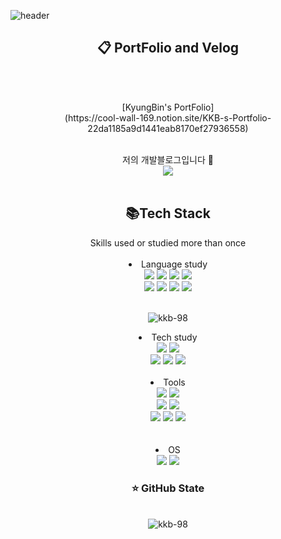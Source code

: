 ![header](https://capsule-render.vercel.app/api?type=slice&color=20C997&height=300&section=header&text=Kang%20Kyung%20Bin&fontSize=68&fontColor=ffffff)
<!-- ## :clipboard: PortFolio and Velog -->
## <div align=center> :clipboard: PortFolio and Velog  </div>
</br>
<br>

<p align="center">[KyungBin's PortFolio]<br>(https://cool-wall-169.notion.site/KKB-s-Portfolio-22da1185a9d1441eab8170ef27936558)</p>
<br>
<div align="center">
저의 개발블로그입니다 🐤
<br>
<a href="https://velog.io/@k9b8in"><img src="https://img.shields.io/badge/Velog-3DDC84?style=flat-square&logo=Blogger&logoColor=white"/></a>
<div>
<br>

## :books:Tech Stack
<div align="center">
  Skills used or studied more than once
  
</div>

<br>
<div align="center">
  
<li class="has-line-data" data-line-start="15" data-line-end="17">Language study</li>
<img src="https://img.shields.io/badge/java-007396?style=flat-square&logo=java&logoColor=white"/>
<img src="https://img.shields.io/badge/C-A8B9CC?style=flat-square&logo=C&logoColor=white"/>
<img src="https://img.shields.io/badge/C Sharp-239120?style=flat-square&logo=C sharp&logoColor=white"/>
<img src="https://img.shields.io/badge/C++-00599C?style=flat-square&logo=C++&logoColor=white"/>
<br>
<img src="https://img.shields.io/badge/Python-3766AB?style=flat-square&logo=Python&logoColor=white"/>
<img src="https://img.shields.io/badge/HTML5-E34F26?style=flat-square&logo=HTML5&logoColor=white"/>
<img src="https://img.shields.io/badge/CSS-1572B6?style=flat-square&logo=CSS3&logoColor=white"/>
<img src="https://img.shields.io/badge/JavaScript-F7DF1E?style=flat-square&logo=JavaScript&logoColor=000000"/>
<br><br>
</div>
<p align="center"><img align="center" src="https://github-readme-stats.vercel.app/api/top-langs?username=kkb-98&show_icons=true&locale=en&layout=compact" alt="kkb-98" /></p>
<div align="center">

<li class="has-line-data" data-line-start="15" data-line-end="17">Tech study</li>
<!-- <img src="https://img.shields.io/badge/Spring-6DB33F?style=flat-square&logo=Spring&logoColor=white"/> -->
<img src="https://img.shields.io/badge/Spring Boot-6DB33F?style=flat-square&logo=Spring Boot&logoColor=white"/>  
<img src="https://img.shields.io/badge/Android-3DDC84?style=flat-square&logo=Android&logoColor=000000"/>
<br>
<img src="https://img.shields.io/badge/MySQL-4479A1?style=flat-square&logo=MySQL&logoColor=000000"/>
<img src="https://img.shields.io/badge/OpenCV-5C3EE8?style=flat-square&logo=OpenCV&logoColor=white"/>
<img src="https://img.shields.io/badge/ROS-22314E?style=flat-square&logo=ROS&logoColor=white"/>
<br><br>
</div>

<div align="center">

<li class="has-line-data" data-line-start="15" data-line-end="17">Tools</li>
<img src="https://img.shields.io/badge/IntelliJ IDEA-000000?style=flat-square&logo=IntelliJ IDEA&logoColor=white"/>
<img src="https://img.shields.io/badge/PyCharm-000000?style=flat-square&logo=Pycharm&logoColor=white"/>
<br>
<img src="https://img.shields.io/badge/Visual Studio-5C2D91?style=flat-square&logo=Visual Studio&logoColor=white"/>
<img src="https://img.shields.io/badge/Visual Studio Code-007ACC?style=flat-square&logo=Visual Studio Code&logoColor=white"/>
<br>
<img src="https://img.shields.io/badge/Android Studio-3DDC84?style=flat-square&logo=Android Studio&logoColor=000000"/>
<img src="https://img.shields.io/badge/Git-F05032?style=flat-square&logo=Git&logoColor=white"/>
<img src="https://img.shields.io/badge/GitHub-181717?style=flat-square&logo=GitHub&logoColor=white"/>
</div>
<br><br>
<div align="center">
<li class="has-line-data" data-line-start="15" data-line-end="17">OS</li>
<img src="https://img.shields.io/badge/Windows-0078D6?style=flat-square&logo=Windows&logoColor=white"/>
<img src="https://img.shields.io/badge/ubuntu-E95420?style=flat-square&logo=Ubuntu&logoColor=white"/>
<br>
</div>

### :star: GitHub State
<p align="center">
  <br>
<img align="center" src="https://github-readme-stats.vercel.app/api?username=kkb-98&show_icons=true&locale=en" alt="kkb-98"/</p>



